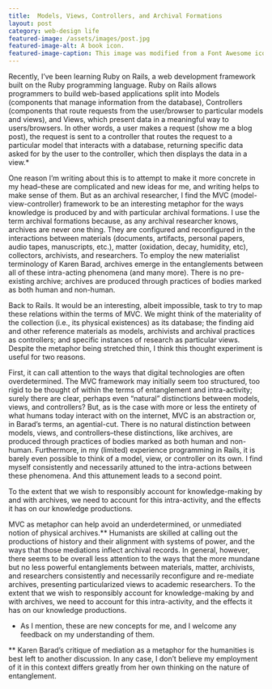 ```yaml
---
title:  Models, Views, Controllers, and Archival Formations
layout: post
category: web-design life
featured-image: /assets/images/post.jpg
featured-image-alt: A book icon.
featured-image-caption: This image was modified from a Font Awesome icon under the terms of <a href="https://fontawesome.com/license" target="_blank">their license</a>.
---
```



Recently, I’ve been learning Ruby on Rails, a web development framework built on the Ruby programming language. Ruby on Rails allows programmers to build web-based applications split into Models (components that manage information from the database), Controllers (components that route requests from the user/browser to particular models and views), and Views, which present data in a meaningful way to users/browsers. In other words, a user makes a request (show me a blog post), the request is sent to a controller that routes the request to a particular model that interacts with a database, returning  specific data asked for by the user to the controller, which then displays the data in a view.*

One reason I’m writing about this is to attempt to make it more concrete in my head–these are complicated and new ideas for me, and writing helps to make sense of them. But as an archival researcher, I find the MVC (model-view-controller) framework to be an interesting metaphor for the ways knowledge is produced by and with particular archival formations. I use the term archival formations because, as any archival researcher knows, archives are never one thing. They are configured and reconfigured in the interactions between materials (documents, artifacts, personal papers, audio tapes, manuscripts, etc.), matter (oxidation, decay, humidity, etc), collectors, archivists, and researchers. To employ the new materialist terminology of Karen Barad, archives emerge in the entanglements between all of these intra-acting phenomena (and many more). There is no pre-existing archive; archives are produced through practices of bodies marked as both human and non-human.

Back to Rails. It would be an interesting, albeit impossible, task to try to map these relations within the terms of MVC. We might think of the materiality of the collection (i.e., its physical existences) as its database; the finding aid and other reference materials as models, archivists and archival practices as controllers; and specific instances of research as particular views. Despite the metaphor being stretched thin, I think this thought experiment is useful for two reasons.

First, it can call attention to the ways that digital technologies are often overdetermined. The MVC framework may initially seem too structured, too rigid to be thought of within the terms of entanglement and intra-activity; surely there are clear, perhaps even “natural” distinctions between models, views, and controllers? But, as is the case with more or less the entirety of what humans today interact with on the internet, MVC is an abstraction or, in Barad’s terms, an agential-cut. There is no natural distinction between models, views, and controllers–these distinctions, like archives, are produced through practices of bodies marked as both human and non-human. Furthermore, in my (limited) experience programming in Rails, it is barely even possible to think of a model, view, or controller on its own. I find myself consistently and necessarily attuned to the intra-actions between these phenomena. And this attunement leads to a second point.

To the extent that we wish to responsibly account for knowledge-making by and with archives, we need to account for this intra-activity, and the effects it has on our knowledge productions.

MVC as metaphor can help avoid an underdetermined, or unmediated notion of physical archives.** Humanists are skilled at calling out the productions of history and their alignment with systems of power, and the ways that those mediations inflect archival records. In general, however, there seems to be overall less attention to the ways that the more mundane but no less powerful entanglements between materials, matter, archivists, and researchers consistently and necessarily reconfigure and re-mediate archives, presenting particularized views to academic researchers. To the extent that we wish to responsibly account for knowledge-making by and with archives, we need to account for this intra-activity, and the effects it has on our knowledge productions.

* As I mention, these are new concepts for me, and I welcome any feedback on my understanding of them.

** Karen Barad’s critique of mediation as a metaphor for the humanities is best left to another discussion. In any case, I don’t believe my employment of it in this context differs greatly from her own thinking on the nature of entanglement.
